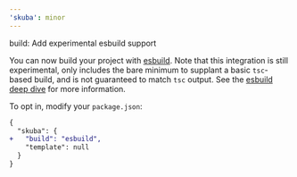 ```yaml
---
'skuba': minor
---
```


build: Add experimental esbuild support

You can now build your project with [esbuild](https://esbuild.github.io/). Note that this integration is still experimental, only includes the bare minimum to supplant a basic `tsc`-based build, and is not guaranteed to match `tsc` output. See the [esbuild deep dive](https://github.com/seek-oss/skuba/tree/master/docs/deep-dives/esbuild.md) for more information.

To opt in, modify your `package.json`:

```diff
{
  "skuba": {
+   "build": "esbuild",
    "template": null
  }
}
```
